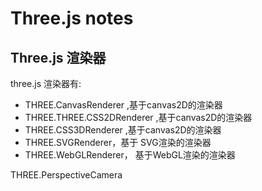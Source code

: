 # Three.js notes  



## Three.js 渲染器


three.js 渲染器有:

- THREE.CanvasRenderer ,基于canvas2D的渲染器
- THREE.THREE.CSS2DRenderer ,基于canvas2D的渲染器
- THREE.CSS3DRenderer ,基于canvas2D的渲染器
- THREE.SVGRenderer，基于 SVG渲染的渲染器
- THREE.WebGLRenderer， 基于WebGL渲染的渲染器

THREE.PerspectiveCamera
